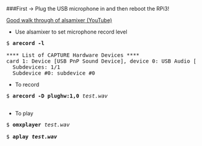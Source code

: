 ###First -> Plug the USB microphone in and then reboot the RPi3!

[Good walk through of alsamixer (YouTube)](http://asliceofraspberrypi.blogspot.com/2013/02/adding-audio-input-device.html)

- Use alsamixer to set microphone record level  

<pre>
$ <b>arecord -l</b>

**** List of CAPTURE Hardware Devices ****
card 1: Device [USB PnP Sound Device], device 0: USB Audio [USB Audio]
  Subdevices: 1/1
  Subdevice #0: subdevice #0
</pre>


- To record
<pre>
$ <b>arecord -D plughw:1,0</b> <em>test.wav</em>

</pre>

- To play
<pre>
$ <b>omxplayer</b> <em>test.wav</em>

$ <b>aplay <em>test.wav</em>
</pre>
